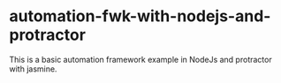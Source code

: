 # automation-fwk-with-nodejs-and-protractor
This is a basic automation framework example in NodeJs and protractor with jasmine.
